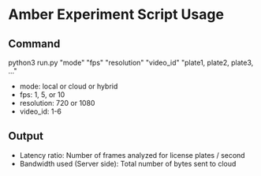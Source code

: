 # Amber Experiment Script Usage

## Command

python3 run.py "mode" "fps" "resolution" "video_id" "plate1, plate2, plate3, ..."
- mode: local or cloud or hybrid
- fps: 1, 5, or 10
- resolution: 720 or 1080
- video_id: 1-6

## Output

- Latency ratio: Number of frames analyzed for license plates / second
- Bandwidth used (Server side): Total number of bytes sent to cloud